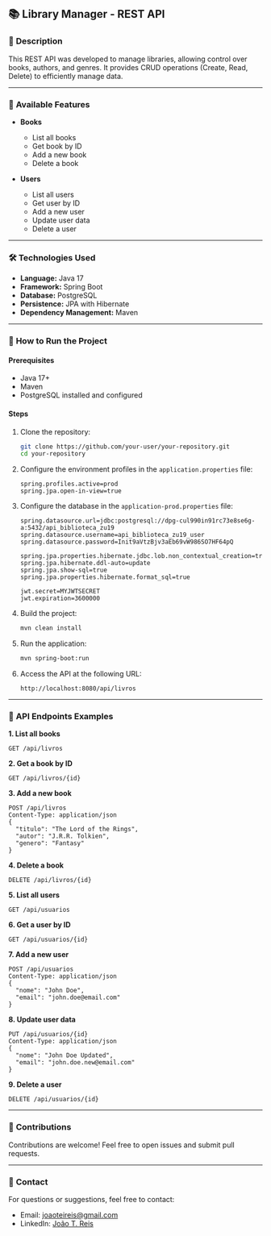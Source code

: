 ## 📚 **Library Manager - REST API**

### 🚀 **Description**

This REST API was developed to manage libraries, allowing control over books, authors, and genres. It provides CRUD operations (Create, Read, Delete) to efficiently manage data.

---

### 🔧 **Available Features**

- **Books**  
  - List all books  
  - Get book by ID  
  - Add a new book  
  - Delete a book  

- **Users**  
  - List all users  
  - Get user by ID  
  - Add a new user  
  - Update user data  
  - Delete a user  

---

### 🛠️ **Technologies Used**

- **Language:** Java 17  
- **Framework:** Spring Boot  
- **Database:** PostgreSQL  
- **Persistence:** JPA with Hibernate  
- **Dependency Management:** Maven  

---

### 🛀 **How to Run the Project**

#### Prerequisites

- Java 17+  
- Maven  
- PostgreSQL installed and configured  

#### Steps  

1. Clone the repository:

   ```bash
   git clone https://github.com/your-user/your-repository.git
   cd your-repository
   ```

2. Configure the environment profiles in the `application.properties` file:

   ```properties
   spring.profiles.active=prod
   spring.jpa.open-in-view=true
   ```

3. Configure the database in the `application-prod.properties` file:

   ```properties
   spring.datasource.url=jdbc:postgresql://dpg-cul990in91rc73e8se6g-a:5432/api_biblioteca_zu19
   spring.datasource.username=api_biblioteca_zu19_user
   spring.datasource.password=Init9aVtzBjv3aEb69vW986SO7HF64pQ
   
   spring.jpa.properties.hibernate.jdbc.lob.non_contextual_creation=true
   spring.jpa.hibernate.ddl-auto=update
   spring.jpa.show-sql=true
   spring.jpa.properties.hibernate.format_sql=true
   
   jwt.secret=MYJWTSECRET
   jwt.expiration=3600000
   ```

4. Build the project:

   ```bash
   mvn clean install
   ```

5. Run the application:

   ```bash
   mvn spring-boot:run
   ```

6. Access the API at the following URL:

   ```
   http://localhost:8080/api/livros
   ```

---

### 📖 **API Endpoints Examples**

**1. List all books**  
```
GET /api/livros
```

**2. Get a book by ID**  
```
GET /api/livros/{id}
```

**3. Add a new book**  
```
POST /api/livros
Content-Type: application/json
{
  "titulo": "The Lord of the Rings",
  "autor": "J.R.R. Tolkien",
  "genero": "Fantasy"
}
```

**4. Delete a book**  
```
DELETE /api/livros/{id}
```

**5. List all users**
```
GET /api/usuarios
```

**6. Get a user by ID**
```
GET /api/usuarios/{id}
```

**7. Add a new user**  
```
POST /api/usuarios
Content-Type: application/json
{
  "nome": "John Doe",
  "email": "john.doe@email.com"
}
```

**8. Update user data**  
```
PUT /api/usuarios/{id}
Content-Type: application/json
{
  "nome": "John Doe Updated",
  "email": "john.doe.new@email.com"
}
```

**9. Delete a user**  
```
DELETE /api/usuarios/{id}
```

---

### 👥 **Contributions**

Contributions are welcome! Feel free to open issues and submit pull requests.

---

### 📧 **Contact**

For questions or suggestions, feel free to contact:

- Email: [joaoteireis@gmail.com](mailto:joaoteireis@gmail.com)  
- LinkedIn: [João T. Reis](https://www.linkedin.com/in/joao-t-reis)

